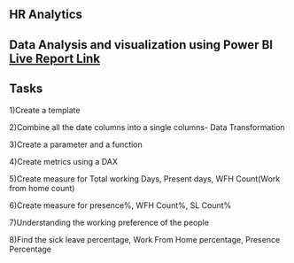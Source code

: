 
## HR Analytics
## Data Analysis and visualization using Power BI  [Live Report Link](https://app.powerbi.com/view?r=eyJrIjoiODBjNTk2N2MtZTE1MS00OTEzLTllNDctMmEzZjY3YzQ4Y2YxIiwidCI6IjNiZTBhZmI3LTc0MmYtNDk4ZC1hZDY0LWY1NjFkN2IyZWQwNiJ9)
## Tasks
1)Create a template

2)Combine all the date columns into a single columns- Data Transformation

3)Create a parameter and a function

4)Create metrics using a DAX

5)Create measure for Total working Days, Present days, WFH Count(Work from home count)

6)Create measure for presence%, WFH Count%, SL Count%

7)Understanding the working preference of the people

8)Find the sick leave percentage, Work From Home percentage, Presence Percentage
